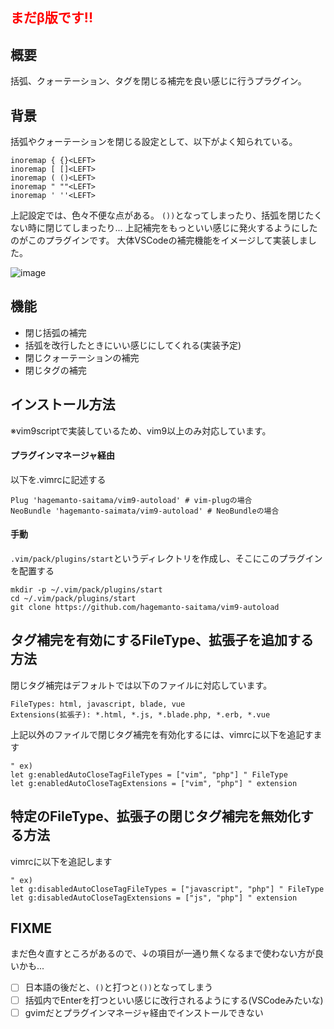 ## <font color="Red">まだβ版です!!</font>

## 概要
括弧、クォーテーション、タグを閉じる補完を良い感じに行うプラグイン。

## 背景
括弧やクォーテーションを閉じる設定として、以下がよく知られている。
```
inoremap { {}<LEFT>
inoremap [ []<LEFT>
inoremap ( ()<LEFT>
inoremap " ""<LEFT>
inoremap ' ''<LEFT>
```

上記設定では、色々不便な点がある。
```())```となってしまったり、括弧を閉じたくない時に閉じてしまったり...
上記補完をもっといい感じに発火するようにしたのがこのプラグインです。
大体VSCodeの補完機能をイメージして実装しました。

![image](https://user-images.githubusercontent.com/101523180/207132447-974aabd8-e67f-4e55-b0e2-0b4ed5e05a1c.gif)

## 機能
- 閉じ括弧の補完
- 括弧を改行したときにいい感じにしてくれる(実装予定)
- 閉じクォーテーションの補完
- 閉じタグの補完

## インストール方法
※vim9scriptで実装しているため、vim9以上のみ対応しています。
#### プラグインマネージャ経由
以下を.vimrcに記述する
```
Plug 'hagemanto-saitama/vim9-autoload' # vim-plugの場合
NeoBundle 'hagemanto-saimata/vim9-autoload' # NeoBundleの場合
```
#### 手動
```.vim/pack/plugins/start```というディレクトリを作成し、そこにこのプラグインを配置する
```
mkdir -p ~/.vim/pack/plugins/start
cd ~/.vim/pack/plugins/start
git clone https://github.com/hagemanto-saitama/vim9-autoload
```

## タグ補完を有効にするFileType、拡張子を追加する方法
閉じタグ補完はデフォルトでは以下のファイルに対応しています。
```
FileTypes: html, javascript, blade, vue
Extensions(拡張子): *.html, *.js, *.blade.php, *.erb, *.vue
```

上記以外のファイルで閉じタグ補完を有効化するには、vimrcに以下を追記すます
```vim:ex)
" ex)
let g:enabledAutoCloseTagFileTypes = ["vim", "php"] " FileType
let g:enabledAutoCloseTagExtensions = ["vim", "php"] " extension
```

## 特定のFileType、拡張子の閉じタグ補完を無効化する方法
vimrcに以下を追記します

```vim:ex)
" ex)
let g:disabledAutoCloseTagFileTypes = ["javascript", "php"] " FileType
let g:disabledAutoCloseTagExtensions = ["js", "php"] " extension
```


## FIXME
まだ色々直すところがあるので、↓の項目が一通り無くなるまで使わない方が良いかも...
- [ ] 日本語の後だと、```()```と打つと```())```となってしまう
- [ ] 括弧内でEnterを打つといい感じに改行されるようにする(VSCodeみたいな)
- [ ] gvimだとプラグインマネージャ経由でインストールできない